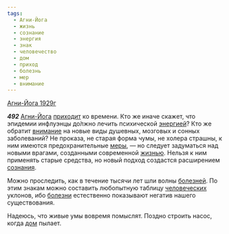 ```yaml
---
tags:
  - Агни-Йога
  - жизнь
  - сознание
  - энергия
  - знак
  - человечество
  - дом
  - приход
  - болезнь
  - мер
  - внимание
---
```


[Агни-Йога 1929г](https://127.0.0.1:4002/agni/1929)

___492___
[Агни-Йога](../../../tags/#Агни-Йога) [приходит](../../../tags/#приход) ко времени. Кто же иначе скажет, что эпидемии инфлуэнцы до́лжно лечить психической [энергией](../../../tags/#энергия)? Кто же обратит [внимание](../../../tags/#внимание) на новые виды душевных, мозговых и сонных заболеваний? Не проказа, не старая форма чумы, не холера страшны, к ним имеются предохранительные [меры](../../../tags/#мер), — но следует задуматься над новыми врагами, созданными современной [жизнью](../../../tags/#жизнь). Нельзя к ним применять старые средства, но новый подход создастся расширением [сознания](../../../tags/#сознание).   

Можно проследить, как в течение тысячи лет шли волны [болезней](../../../tags/#болезнь). По этим знакам можно составить любопытную таблицу [человеческих](../../../tags/#человечество) уклонов, ибо [болезни](../../../tags/#болезнь) естественно показывают негатив нашего существования.   

Надеюсь, что живые умы вовремя помыслят. Поздно строить насос, когда [дом](../../../tags/#дом) пылает.